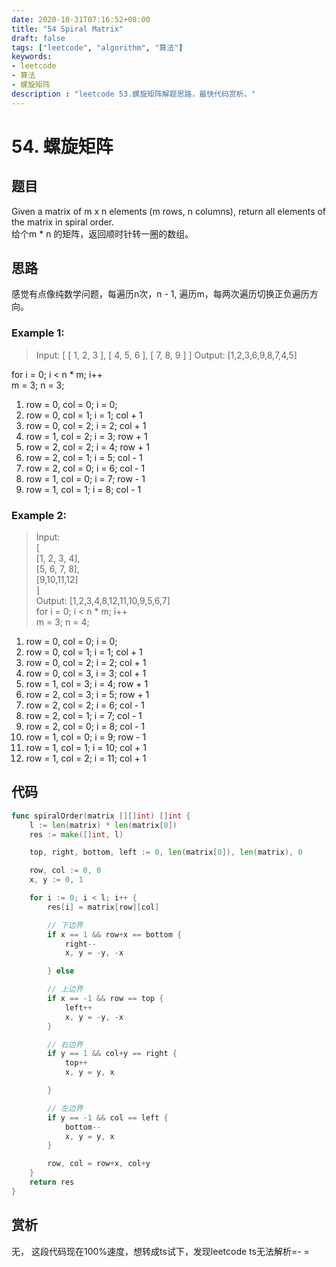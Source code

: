 ```yaml
---
date: 2020-10-31T07:16:52+08:00
title: "54 Spiral Matrix"
draft: false
tags: ["leetcode", "algorithm", "算法"]
keywords:
- leetcode
- 算法
- 螺旋矩阵
description : "leetcode 53.螺旋矩阵解题思路，最快代码赏析。"
---
```


# 54. 螺旋矩阵

## 题目
Given a matrix of m x n elements (m rows, n columns), return all elements of the matrix in spiral order.  
给个m * n 的矩阵，返回顺时针转一圈的数组。  


## 思路
感觉有点像纯数学问题，每遍历n次，n - 1, 遍历m，每两次遍历切换正负遍历方向。
### Example 1:
> Input:
> [
>  [ 1, 2, 3 ],
>  [ 4, 5, 6 ],
>  [ 7, 8, 9 ]
> ]
> Output: [1,2,3,6,9,8,7,4,5]

for i = 0; i < n * m; i++   
m = 3; n = 3;  
1. row = 0, col = 0; i = 0;  
2. row = 0, col = 1; i = 1; col + 1  
3. row = 0, col = 2; i = 2; col + 1  
4. row = 1, col = 2; i = 3; row + 1  
5. row = 2, col = 2; i = 4; row + 1  
6. row = 2, col = 1; i = 5; col - 1  
7. row = 2, col = 0; i = 6; col - 1  
8. row = 1, col = 0; i = 7; row - 1  
9. row = 1, col = 1; i = 8; col - 1  

### Example 2:
> Input:  
> [  
>   [1, 2, 3, 4],  
>   [5, 6, 7, 8],  
>   [9,10,11,12]  
> ]  
> Output: [1,2,3,4,8,12,11,10,9,5,6,7]  
for i = 0; i < n * m; i++   
m = 3; n = 4;  
1. row = 0, col = 0; i = 0;  
2. row = 0, col = 1; i = 1; col + 1  
3. row = 0, col = 2; i = 2; col + 1  
4. row = 0, col = 3, i = 3; col + 1  
5. row = 1, col = 3; i = 4; row + 1  
6. row = 2, col = 3; i = 5; row + 1  
7. row = 2, col = 2; i = 6; col - 1  
8. row = 2, col = 1; i = 7; col - 1  
9. row = 2, col = 0; i = 8; col - 1  
10. row = 1, col = 0; i = 9; row - 1  
11.  row = 1, col = 1; i = 10; col + 1  
12.  row = 1, col = 2; i = 11; col + 1  

## 代码
```go
func spiralOrder(matrix [][]int) []int {
	l := len(matrix) * len(matrix[0])
	res := make([]int, l)

	top, right, bottom, left := 0, len(matrix[0]), len(matrix), 0

	row, col := 0, 0
	x, y := 0, 1

	for i := 0; i < l; i++ {
		res[i] = matrix[row][col]

		// 下边界
		if x == 1 && row+x == bottom {
			right--
			x, y = -y, -x

		} else

		// 上边界
		if x == -1 && row == top {
			left++
			x, y = -y, -x
		}

		// 右边界
		if y == 1 && col+y == right {
			top++
			x, y = y, x

		}

		// 左边界
		if y == -1 && col == left {
			bottom--
			x, y = y, x
		}

		row, col = row+x, col+y
	}
	return res
}
```

## 赏析
无， 这段代码现在100%速度，想转成ts试下，发现leetcode ts无法解析=- =